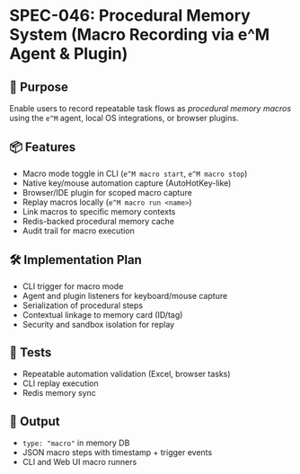 # SPEC-046: Procedural Memory System (Macro Recording via e^M Agent & Plugin)

## 🧠 Purpose
Enable users to record repeatable task flows as *procedural memory macros* using the `e^M` agent, local OS integrations, or browser plugins.

## 📦 Features
- Macro mode toggle in CLI (`e^M macro start`, `e^M macro stop`)
- Native key/mouse automation capture (AutoHotKey-like)
- Browser/IDE plugin for scoped macro capture
- Replay macros locally (`e^M macro run <name>`)
- Link macros to specific memory contexts
- Redis-backed procedural memory cache
- Audit trail for macro execution

## 🛠️ Implementation Plan
- CLI trigger for macro mode
- Agent and plugin listeners for keyboard/mouse capture
- Serialization of procedural steps
- Contextual linkage to memory card (ID/tag)
- Security and sandbox isolation for replay

## 🧪 Tests
- Repeatable automation validation (Excel, browser tasks)
- CLI replay execution
- Redis memory sync

## 🏁 Output
- `type: "macro"` in memory DB
- JSON macro steps with timestamp + trigger events
- CLI and Web UI macro runners
